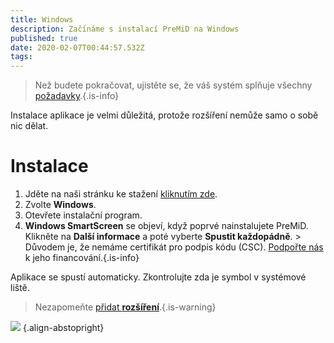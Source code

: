 ```yaml
---
title: Windows
description: Začínáme s instalací PreMiD na Windows
published: true
date: 2020-02-07T00:44:57.532Z
tags:
---
```


> Než budete pokračovat, ujistěte se, že váš systém splňuje všechny [požadavky](/install/requirements).{.is-info}

Instalace aplikace je velmi důležitá, protože rozšíření nemůže samo o sobě nic dělat.

# Instalace
1. Jděte na naši stránku ke stažení [kliknutím zde](https://premid.app/downloads).
2. Zvolte **Windows**.
3. Otevřete instalační program.
4. **Windows SmartScreen** se objeví, když poprvé nainstalujete PreMiD. Klikněte na **Další informace** a poté vyberte **Spustit každopádně**. > Důvodem je, že nemáme certifikát pro podpis kódu (CSC). [Podpořte nás](https://www.patreon.com/Timeraa) k jeho financování.{.is-info}

Aplikace se spustí automaticky. Zkontrolujte zda je symbol v systémové liště.

> Nezapomeňte [přidat **rozšíření**](/install).{.is-warning}

![](https://a.icons8.com/djxbtnYm/GBjHDS/svg.svg) {.align-abstopright}